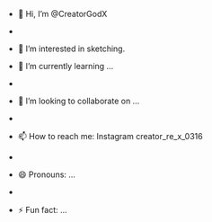 - 👋 Hi, I’m @CreatorGodX
- 
- 👀 I’m interested in sketching.

- 🌱 I’m currently learning ...
- 
- 💞️ I’m looking to collaborate on ...
- 
- 📫 How to reach me: Instagram creator_re_x_0316
- 
- 😄 Pronouns: ...
- 
- ⚡ Fun fact: ...

<!---
CreatorGodX/CreatorGodX is a ✨ special ✨ repository because its `README.md` (this file) appears on your GitHub profile.
You can click the Preview link to take a look at your changes.
--->
